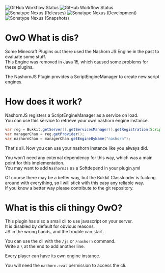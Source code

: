 ![GitHub Workflow Status](https://img.shields.io/github/workflow/status/eldoriarpg/NashornJs/Verify%20state?style=for-the-badge&label=Building)
![GitHub Workflow Status](https://img.shields.io/github/workflow/status/eldoriarpg/NashornJs/Publish%20to%20Nexus?style=for-the-badge&label=Publishing)
![Sonatype Nexus (Releases)](https://img.shields.io/nexus/maven-releases/de.eldoria/nashornjs?label=Release&logo=Release&server=https%3A%2F%2Feldonexus.de&style=for-the-badge)
![Sonatype Nexus (Development)](https://img.shields.io/nexus/maven-dev/de.eldoria/nashornjs?label=DEV&logo=Release&server=https%3A%2F%2Feldonexus.de&style=for-the-badge)
![Sonatype Nexus (Snapshots)](https://img.shields.io/nexus/s/de.eldoria/nashornjs?color=orange&label=Snapshot&server=https%3A%2F%2Feldonexus.de&style=for-the-badge)

# OwO What is dis?

Some Minecraft Plugins out there used the Nashorn JS Engine in the past to evaluate some stuff.\
This Engine was removed in Java 15, which caused some problems for these plugins.

The NashornJS Plugin provides a ScriptEngineManager to create new script engines.

# How does it work?

NashornJS registers a ScriptEngineManager as a service on load.\
You can use this service to retrieve your own nashorn engine instance.


``` java
var reg = Bukkit.getServer().getServicesManager().getRegistration(ScriptEngineManager.class);
var managerChan = reg.getProvider();
var nashornChan = managerChan.getEngineByName("nashorn");
```

That's all. Now you can use your nashorn instance like you always did.

You won't need any external dependency for this way, which was a main point for this implementation.\
You may want to add `NashornJs` as a Softdepend in your plugin.yml

Of course there may be a better way, but the Bukkit Classloader is fucking around with everything, so I will stick with this easy any reliable way.\
If you know a better way please contribute to the git repository.

# What is this cli thingy OwO?
This plugin has also a small cli to use javascript on your server.\
It is disabled by default for obvious reasons.\
JS in the wrong hands, and the trouble can start.

You can use the cli with the `/js` or `/nashorn` command.\
Write a `\` at the end to add another line.

Every player can have its own engine instance.

You will need the `nashorn.eval` permission to access the cli.